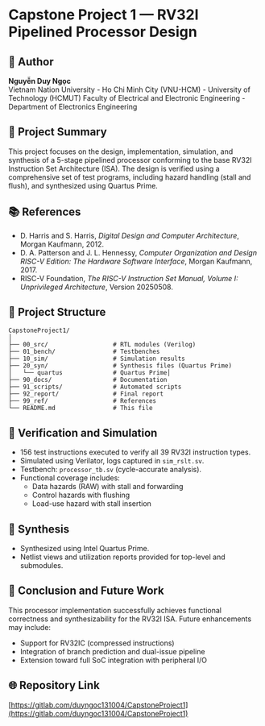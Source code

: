# Capstone Project 1 — RV32I Pipelined Processor Design

## 👤 Author
**Nguyễn Duy Ngọc**  
Vietnam Nation University - Ho Chi Minh City (VNU-HCM) - University of Technology (HCMUT)
Faculty of Electrical and Electronic Engineering - Department of Electronics Engineering

## 📄 Project Summary
This project focuses on the design, implementation, simulation, and synthesis of a 5-stage pipelined processor conforming to the base RV32I Instruction Set Architecture (ISA). The design is verified using a comprehensive set of test programs, including hazard handling (stall and flush), and synthesized using Quartus Prime.

## 📚 References
- D. Harris and S. Harris, *Digital Design and Computer Architecture*, Morgan Kaufmann, 2012.
- D. A. Patterson and J. L. Hennessy, *Computer Organization and Design RISC-V Edition: The Hardware Software Interface*, Morgan Kaufmann, 2017.
- RISC-V Foundation, *The RISC-V Instruction Set Manual, Volume I: Unprivileged Architecture*, Version 20250508.

## 📁 Project Structure
```
CapstoneProject1/
│
├── 00_src/                  # RTL modules (Verilog)
├── 01_bench/                # Testbenches
├── 10_sim/                  # Simulation results
├── 20_syn/                  # Synthesis files (Quartus Prime)
│   └── quartus              # Quartus Prime│
├── 90_docs/                 # Documentation
├── 91_scripts/              # Automated scripts
├── 92_report/               # Final report
├── 99_ref/                  # References
└── README.md                # This file
```

## 🧪 Verification and Simulation
- 156 test instructions executed to verify all 39 RV32I instruction types.
- Simulated using Verilator, logs captured in `sim_rslt.sv`.
- Testbench: `processor_tb.sv` (cycle-accurate analysis).
- Functional coverage includes:
  - Data hazards (RAW) with stall and forwarding
  - Control hazards with flushing
  - Load-use hazard with stall insertion

## 🧮 Synthesis
- Synthesized using Intel Quartus Prime.
- Netlist views and utilization reports provided for top-level and submodules.

## 🔮 Conclusion and Future Work
This processor implementation successfully achieves functional correctness and synthesizability for the RV32I ISA. Future enhancements may include:
- Support for RV32IC (compressed instructions)
- Integration of branch prediction and dual-issue pipeline
- Extension toward full SoC integration with peripheral I/O

## 🌐 Repository Link
[https://gitlab.com/duyngoc131004/CapstoneProject1](https://gitlab.com/duyngoc131004/CapstoneProject1)
